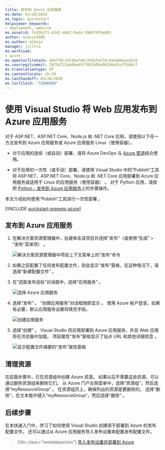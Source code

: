 ```yaml
---
title: 发布到 Azure 应用服务
ms.date: 01/29/2019
ms.topic: quickstart
helpviewer_keywords:
- deployment, website
ms.assetid: fc82b1f1-d342-4b82-9a44-590479f0a895
author: mikejo5000
ms.author: mikejo
manager: jillfra
ms.workload:
- azure
ms.openlocfilehash: 4bbff0c2d149afddc355afe5f6c93e9d0aea54c0
ms.sourcegitcommit: 2975d722a6d6e45f7887b05e9b526e91cffb0bcf
ms.translationtype: HT
ms.contentlocale: zh-CN
ms.lasthandoff: 03/20/2020
ms.locfileid: "72806909"
---
```

# <a name="publish-a-web-app-to-azure-app-service-using-visual-studio"></a>使用 Visual Studio 将 Web 应用发布到 Azure 应用服务

对于 ASP.NET、ASP.NET Core、Node.js 和 .NET Core 应用，请使用以下任一方法发布到 Azure 应用服务或 Azure 应用服务 Linux（使用容器）。

* 对于应用的连续（或自动）部署，请将 Azure DevOps 与 [Azure 管道](/azure/devops/pipelines/get-started-yaml?view=azdevops)结合使用。

* 对于应用的一次性（或手动）部署，请使用 Visual Studio 中的“Publish”工具将 ASP.NET、ASP.NET Core、Node.js 和 .NET Core 应用部署到 Azure 应用服务或适用于 Linux 的应用服务（使用容器）  。 对于 Python 应用，请按照 [Python - 发布到 Azure 应用服务](../python/publishing-python-web-applications-to-azure-from-visual-studio.md)上的步骤操作。

本文介绍如何使用“Publish”工具进行一次性部署  。

[!INCLUDE [quickstart-prereqs-azure](includes/quickstart-prereqs-azure.md)]

## <a name="publish-to-azure-app-service"></a>发布到 Azure 应用服务

1. 在解决方案资源管理器中，右键单击该项目并选择“发布”（或使用“生成” > “发布”菜单项）    。

    ![解决方案资源管理器中项目上下文菜单上的“发布”命令](../deployment/media/quickstart-publish.png "选择发布")

1. 如果之前配置了任何发布配置文件，则会显示“发布”窗格，在这种情况下，请选择“新建配置文件”   。

1. 在“选取发布目标”对话框中，选择“应用服务”   。

    ![选择 Azure 应用服务](../deployment/media/quickstart-publish-azure.png "选择 Azure 应用服务")

1. 选择“发布”  。 “创建应用服务”对话框随即显示  。 使用 Azure 帐户登录，如果有必要，默认应用服务设置将填充字段。

    ![创建应用服务](../deployment/media/quickstart-publish-settings-app-service.png "创建 Azure 应用服务")

1. 选择“创建”  。 Visual Studio 将应用部署到 Azure 应用服务，并且 Web 应用将在浏览器中加载。 项目属性“发布”窗格显示了站点 URL 和其他详细信息  。

    ![显示配置文件摘要的“发布”属性窗格](../deployment/media/quickstart-publish-app-service-summary.png)

## <a name="clean-up-resources"></a>清理资源

在前面步骤中，已在资源组中创建 Azure 资源。 如果以后不需要这些资源，可以通过删除资源组来删除它们。
从 Azure 门户左侧菜单中，选择“资源组”，然后选择“myResourceGroup”   。
在资源组页上，确保列出的资源是要删除的。
选择“删除”，在文本框中键入“myResourceGroup”，然后选择“删除”    。

## <a name="next-steps"></a>后续步骤

在本快速入门中，学习了如何使用 Visual Studio 创建用于部署到 Azure 的发布配置文件。 还可以通过从 Azure 应用服务导入发布设置来配置发布配置文件。

> [!div class="nextstepaction"]
> [导入发布设置并部署到 Azure](tutorial-import-publish-settings-azure.md)
